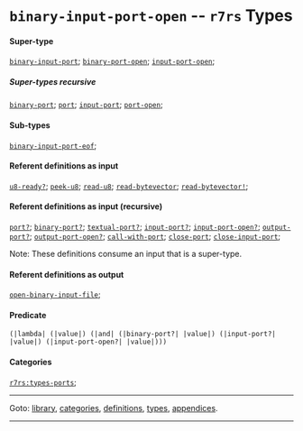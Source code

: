 

<a id='type__r7rs__binary-input-port-open'></a>

# `binary-input-port-open` -- `r7rs` Types


#### Super-type

[`binary-input-port`](../../r7rs/types/binary-input-port.md#type__r7rs__binary-input-port);
[`binary-port-open`](../../r7rs/types/binary-port-open.md#type__r7rs__binary-port-open);
[`input-port-open`](../../r7rs/types/input-port-open.md#type__r7rs__input-port-open);


##### Super-types recursive

[`binary-port`](../../r7rs/types/binary-port.md#type__r7rs__binary-port);
[`port`](../../r7rs/types/port.md#type__r7rs__port);
[`input-port`](../../r7rs/types/input-port.md#type__r7rs__input-port);
[`port-open`](../../r7rs/types/port-open.md#type__r7rs__port-open);


#### Sub-types

[`binary-input-port-eof`](../../r7rs/types/binary-input-port-eof.md#type__r7rs__binary-input-port-eof);


#### Referent definitions as input

[`u8-ready?`](../../r7rs/definitions/u8-ready_3f.md#definition__r7rs__u8-ready_3f);
[`peek-u8`](../../r7rs/definitions/peek-u8.md#definition__r7rs__peek-u8);
[`read-u8`](../../r7rs/definitions/read-u8.md#definition__r7rs__read-u8);
[`read-bytevector`](../../r7rs/definitions/read-bytevector.md#definition__r7rs__read-bytevector);
[`read-bytevector!`](../../r7rs/definitions/read-bytevector_21.md#definition__r7rs__read-bytevector_21);


#### Referent definitions as input (recursive)

[`port?`](../../r7rs/definitions/port_3f.md#definition__r7rs__port_3f);
[`binary-port?`](../../r7rs/definitions/binary-port_3f.md#definition__r7rs__binary-port_3f);
[`textual-port?`](../../r7rs/definitions/textual-port_3f.md#definition__r7rs__textual-port_3f);
[`input-port?`](../../r7rs/definitions/input-port_3f.md#definition__r7rs__input-port_3f);
[`input-port-open?`](../../r7rs/definitions/input-port-open_3f.md#definition__r7rs__input-port-open_3f);
[`output-port?`](../../r7rs/definitions/output-port_3f.md#definition__r7rs__output-port_3f);
[`output-port-open?`](../../r7rs/definitions/output-port-open_3f.md#definition__r7rs__output-port-open_3f);
[`call-with-port`](../../r7rs/definitions/call-with-port.md#definition__r7rs__call-with-port);
[`close-port`](../../r7rs/definitions/close-port.md#definition__r7rs__close-port);
[`close-input-port`](../../r7rs/definitions/close-input-port.md#definition__r7rs__close-input-port);

Note:  These definitions consume an input that is a super-type.


#### Referent definitions as output

[`open-binary-input-file`](../../r7rs/definitions/open-binary-input-file.md#definition__r7rs__open-binary-input-file);


#### Predicate

```
(|lambda| (|value|) (|and| (|binary-port?| |value|) (|input-port?| |value|) (|input-port-open?| |value|)))
```


#### Categories

[`r7rs:types-ports`](../../r7rs/categories/r7rs_3a_types-ports.md#category__r7rs__r7rs_3a_types-ports);

----

Goto: [library](../../r7rs/_index.md#library__r7rs), [categories](../../r7rs/categories/_index.md#toc__r7rs__categories), [definitions](../../r7rs/definitions/_index.md#toc__r7rs__definitions), [types](../../r7rs/types/_index.md#toc__r7rs__types), [appendices](../../r7rs/appendices/_index.md#toc__r7rs__appendices).

----

